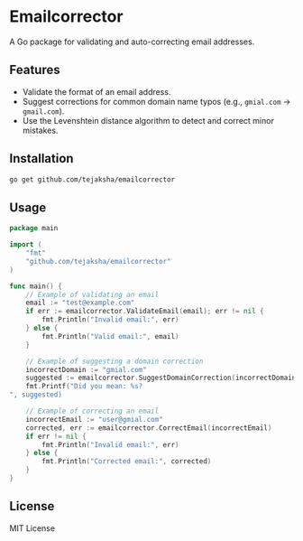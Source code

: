 # Emailcorrector

A Go package for validating and auto-correcting email addresses.

## Features

- Validate the format of an email address.
- Suggest corrections for common domain name typos (e.g., `gmial.com` → `gmail.com`).
- Use the Levenshtein distance algorithm to detect and correct minor mistakes.

## Installation

```bash
go get github.com/tejaksha/emailcorrector
```

## Usage

```go
package main

import (
    "fmt"
    "github.com/tejaksha/emailcorrector"
)

func main() {
    // Example of validating an email
    email := "test@example.com"
    if err := emailcorrector.ValidateEmail(email); err != nil {
        fmt.Println("Invalid email:", err)
    } else {
        fmt.Println("Valid email:", email)
    }

    // Example of suggesting a domain correction
    incorrectDomain := "gmial.com"
    suggested := emailcorrector.SuggestDomainCorrection(incorrectDomain)
    fmt.Printf("Did you mean: %s?
", suggested)

    // Example of correcting an email
    incorrectEmail := "user@gmial.com"
    corrected, err := emailcorrector.CorrectEmail(incorrectEmail)
    if err != nil {
        fmt.Println("Invalid email:", err)
    } else {
        fmt.Println("Corrected email:", corrected)
    }
}
```

## License

MIT License
